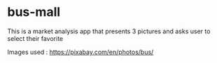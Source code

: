 # bus-mall
This is a market analysis app that presents 3 pictures and asks user to select their favorite


Images used : 
https://pixabay.com/en/photos/bus/
